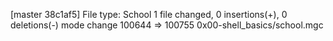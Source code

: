 [master 38c1af5] File type: School
 1 file changed, 0 insertions(+), 0 deletions(-)
 mode change 100644 => 100755 0x00-shell_basics/school.mgc

